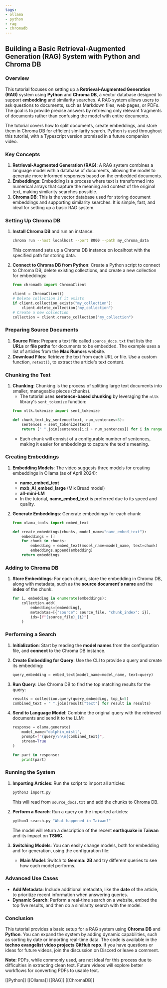 ```yaml
---
tags:
- ollama
- python
- rag
- chromadb
---
```


## **Building a Basic Retrieval-Augmented Generation (RAG) System with Python and Chroma DB**

### Overview

This tutorial focuses on setting up a **Retrieval-Augmented Generation (RAG)** system using **Python** and **Chroma DB**, a vector database designed to support **embedding** and similarity searches. A RAG system allows users to ask questions to documents, such as Markdown files, web pages, or PDFs. The goal is to provide precise answers by retrieving only relevant fragments of documents rather than confusing the model with entire documents.

The tutorial covers how to split documents, create embeddings, and store them in Chroma DB for efficient similarity search. Python is used throughout this tutorial, with a Typescript version promised in a future companion video.

### Key Concepts

1. **Retrieval-Augmented Generation (RAG)**: A RAG system combines a language model with a database of documents, allowing the model to generate more informed responses based on the embedded documents.
2. **Embeddings**: Embedding is a process where text is transformed into numerical arrays that capture the meaning and context of the original text, making similarity searches possible.
3. **Chroma DB**: This is the vector database used for storing document embeddings and supporting similarity searches. It is simple, fast, and ideal for setting up a basic RAG system.

### Setting Up Chroma DB

1. **Install Chroma DB** and run an instance:

   ```sh
   chroma run --host localhost --port 8000 --path my_chroma_data
   ```

   This command sets up a Chroma DB instance on localhost with the specified path for storing data.

2. **Connect to Chroma DB from Python**: Create a Python script to connect to Chroma DB, delete existing collections, and create a new collection for embeddings:

   ```python
   from chromadb import ChromaClient

   client = ChromaClient()
   # Delete collection if it exists
   if client.collection_exists("my_collection"):
       client.delete_collection("my_collection")
   # Create a new collection
   collection = client.create_collection("my_collection")
   ```

### Preparing Source Documents

1. **Source Files**: Prepare a text file called `source_docs.txt` that lists the **URLs** or **file paths** for documents to be embedded. The example uses a list of articles from the **Mac Rumors** website.
2. **Download Files**: Retrieve the text from each URL or file. Use a custom function, `retext()`, to extract the article's text content.

### Chunking the Text

1. **Chunking**: Chunking is the process of splitting large text documents into smaller, manageable pieces (chunks).
   - The tutorial uses **sentence-based chunking** by leveraging the `nltk` library's `sent_tokenize` function:
   ```python
   from nltk.tokenize import sent_tokenize

   def chunk_text_by_sentence(text, num_sentences=3):
       sentences = sent_tokenize(text)
       return [" ".join(sentences[i:i + num_sentences]) for i in range(0, len(sentences), num_sentences)]
   ```
   - Each chunk will consist of a configurable number of sentences, making it easier for embeddings to capture the text's meaning.

### Creating Embeddings

1. **Embedding Models**: The video suggests three models for creating embeddings in Ollama (as of April 2024):

   - **namc\_embed\_text**
   - **mxb\_AI\_embed\_large** (Mix Bread model)
   - **all-mini-LM**
   - In the tutorial, **namc\_embed\_text** is preferred due to its speed and quality.

2. **Generate Embeddings**: Generate embeddings for each chunk:

   ```python
   from olama_tools import embed_text

   def create_embeddings(chunks, model_name="namc_embed_text"):
       embeddings = []
       for chunk in chunks:
           embedding = embed_text(model_name=model_name, text=chunk)
           embeddings.append(embedding)
       return embeddings
   ```

### Adding to Chroma DB

1. **Store Embeddings**: For each chunk, store the embedding in Chroma DB, along with metadata, such as the **source document's name** and the **index** of the chunk.
   ```python
   for i, embedding in enumerate(embeddings):
       collection.add(
           embeddings=[embedding],
           metadatas=[{"source": source_file, "chunk_index": i}],
           ids=[f"{source_file}_{i}"]
       )
   ```

### Performing a Search

1. **Initialization**: Start by reading the **model names** from the configuration file, and **connect** to the Chroma DB instance.
2. **Create Embedding for Query**: Use the CLI to provide a query and create its embedding:

   ```python
   query_embedding = embed_text(model_name=model_name, text=query)
   ```

3. **Run Query**: Use Chroma DB to find the top matching results for the query:

   ```python
   results = collection.query(query_embedding, top_k=5)
   combined_text = " ".join(result["text"] for result in results)
   ```

4. **Send to Language Model**: Combine the original query with the retrieved documents and send it to the LLM:

   ```python
   response = olama.generate(
       model_name="dolphin_mistl",
       prompt=f"{query}\n\n{combined_text}",
       stream=True
   )

   for part in response:
       print(part)
   ```

### Running the System

1. **Importing Articles**: Run the script to import all articles:

   ```sh
   python3 import.py
   ```

   This will read from `source_docs.txt` and add the chunks to Chroma DB.

2. **Perform a Search**: Run a query on the imported articles:

   ```sh
   python3 search.py "What happened in Taiwan?"
   ```

   The model will return a description of the recent **earthquake in Taiwan** and its impact on **TSMC**.

3. **Switching Models**: You can easily change models, both for embedding and for generation, using the configuration file:

   - **Main Model**: Switch to **Gemma: 2B** and try different queries to see how each model performs.

### Advanced Use Cases

- **Add Metadata**: Include additional metadata, like the **date** of the article, to prioritize recent information when answering queries.
- **Dynamic Search**: Perform a real-time search on a website, embed the top five results, and then do a similarity search with the model.

### Conclusion

This tutorial provides a basic setup for a RAG system using **Chroma DB** and **Python**. You can expand the system by adding dynamic capabilities, such as sorting by date or importing real-time data. The code is available in the **techno evangelist video projects GitHub repo**. If you have questions or ideas for future videos, join the discussion on Discord or leave a comment.

**Note**: PDFs, while commonly used, are not ideal for this process due to difficulties in extracting clean text. Future videos will explore better workflows for converting PDFs to usable text.

[[Python]]   [[Ollama]]   [[RAG]]   [[ChromaDB]]
